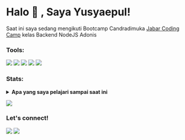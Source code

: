 # Halo 👋 , Saya Yusyaepul!
Saat ini saya sedang mengikuti Bootcamp Candradimuka <a href="https://jabarcodingcamp.id/" target="blank">Jabar Coding Camp</a> kelas Backend NodeJS Adonis

### Tools:
<p>
    <img src="https://img.shields.io/badge/Ubuntu-16.04_LTS-orange?&logo=ubuntu" />
    <img src="https://img.shields.io/badge/NPM-7.22.0-red?&logo=npm" />
    <img src="https://img.shields.io/badge/git-v13.12.0-red?&logo=git" />
    <img src="https://img.shields.io/badge/Text%20Editor-Visual%20Studio%20Code-blue?&logo=visual%20studio%20code&logoColor=blue" />
    <img src="https://gpvc.arturio.dev/yusyaepul" />
</p>

### Stats:
<details>
 <summary><strong>Apa yang saya pelajari sampai saat ini</strong></summary>
    - 🔭 I’m currently working on RPA </br>
    - 🌱 I’m currently learning Python,SwiftUI and UIKit </br>
    - 👯 I’m looking to collaborate on Automation Project, Mobile Apps. </br>
    - 🤔 I’m looking for help with master of programming. hehe </br>
    - 💬 Ask me about anything.</br>
    - 📫 How to reach me: <a href="mailto:goodfe@yahoo.com">Email me!</a>  </br>
    - 😄 Pronouns: He/Him </br>
    - ⚡ Fun fact: ... </br>
</details>
<p>
    <img src="https://github-readme-stats.vercel.app/api?username=yusyaepul&hide=contribs,prs&show_icons=true&hide_border=true&title_color=000" />
    <!-- img src="https://github-readme-stats.vercel.app/api/top-langs/?username=yusyaepul&layout=compact" height=180 / -->
</p>

### Let's connect!
<p>
    <a href="https://usefull.my.id" target="blank"><img src="https://img.shields.io/badge/Website-https://usefull.my.id-yellow?" /></a>
    <a href="https://twitter.com/yusfreak" target="blank"><img src="https://img.shields.io/badge/@yusfreak-30302f?style=flat&logo=twitter" /></a>
</p>
